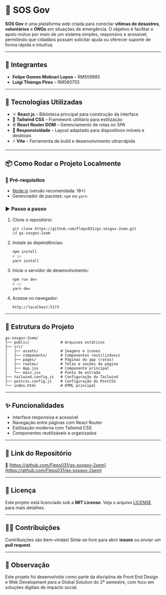 # 🚨 SOS Gov

**SOS Gov** é uma plataforma web criada para conectar **vítimas de desastres**, **voluntários** e **ONGs** em situações de emergência. O objetivo é facilitar o apoio mútuo por meio de um sistema simples, responsivo e acessível, permitindo que cidadãos possam solicitar ajuda ou oferecer suporte de forma rápida e intuitiva.

---

## 👥 Integrantes

- **Felipe Gomes Molinari Lopes** – RM559885  
- **Luigi Thiengo Pires** – RM560755

---

## 🚀 Tecnologias Utilizadas

- ⚛️ **React.js** – Biblioteca principal para construção da interface
- 🎨 **Tailwind CSS** – Framework utilitário para estilização
- 🌐 **React Router DOM** – Gerenciamento de rotas no SPA
- 🧭 **Responsividade** – Layout adaptado para dispositivos móveis e desktops
- ⚡ **Vite** – Ferramenta de build e desenvolvimento ultrarrápida

---

## 📦 Como Rodar o Projeto Localmente

### 🔧 Pré-requisitos

- [Node.js](https://nodejs.org/) (versão recomendada: 18+)
- Gerenciador de pacotes: `npm` ou `yarn`

### ▶️ Passo a passo

1. Clone o repositório:

   ```bash
   git clone https://github.com/Fleps031/gs-sosgov-2sem.git
   cd gs-sosgov-2sem
   ```

2. Instale as dependências:

   ```bash
   npm install
   # ou
   yarn install
   ```

3. Inicie o servidor de desenvolvimento:

   ```bash
   npm run dev
   # ou
   yarn dev
   ```

4. Acesse no navegador:

   ```
   http://localhost:5173
   ```

---

## 📁 Estrutura do Projeto

```
gs-sosgov-2sem/
├── public/              # Arquivos estáticos
├── src/
│   ├── assets/          # Imagens e ícones
│   ├── components/      # Componentes reutilizáveis
│   ├── pages/           # Páginas do app (rotas)
│   ├── routes/          # Telas e seções da página
│   ├── App.jsx          # Componente principal
│   └── main.jsx         # Ponto de entrada
├── tailwind.config.js   # Configuração do Tailwind
├── postcss.config.js    # Configuração do PostCSS
└── index.html           # HTML principal
```

---

## ✨ Funcionalidades

- Interface responsiva e acessível
- Navegação entre páginas com React Router
- Estilização moderna com Tailwind CSS
- Componentes reutilizáveis e organizados

---

## 📎 Link do Repositório

🔗 [https://github.com/Fleps031/gs-sosgov-2sem](https://github.com/Fleps031/gs-sosgov-2sem)

---

## 📄 Licença

Este projeto está licenciado sob a **MIT License**. Veja o arquivo [LICENSE](./LICENSE) para mais detalhes.

---

## 🙋‍♂️ Contribuições

Contribuições são bem-vindas! Sinta-se livre para abrir **issues** ou enviar um **pull request**.

---

## 📌 Observação

Este projeto foi desenvolvido como parte da disciplina de Front End Design e Web Development para a Global Solution do 2º semestre, com foco em soluções digitais de impacto social.
